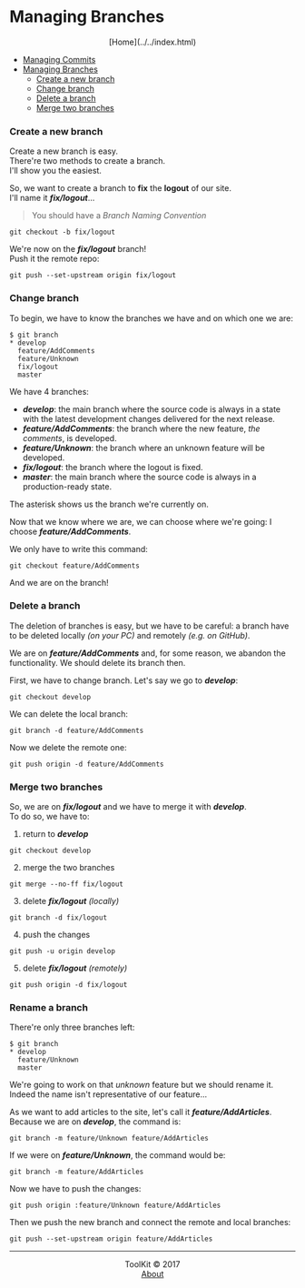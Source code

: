 <!--
Author: Alexandre Ducobu
Creation date: Mer 24 jan 2018 10:48:25 CET
-->

# Managing Branches
<center>[Home](../../index.html)</center>

- [Managing Commits](Managing%20Commits.md)
- [Managing Branches](Managing%20Branches.md)
    - [Create a new branch](#newbranch)
    - [Change branch](#changebranch)
    - [Delete a branch](#deletebranch)
    - [Merge two branches](#merge)

<a name="newbranch"></a>
### Create a new branch

Create a new branch is easy.  
There're two methods to create a branch.  
I'll show you the easiest.  

So, we want to create a branch to **fix** the **logout** of our site.  
I'll name it _**fix/logout**_...  
> You should have a _Branch Naming Convention_

```
git checkout -b fix/logout
```

We're now on the _**fix/logout**_ branch!  
Push it the remote repo:  

```
git push --set-upstream origin fix/logout
```


<a name="changebranch"></a>
### Change branch

To begin, we have to know the branches we have and on which one we are:  

```
$ git branch
* develop
  feature/AddComments
  feature/Unknown
  fix/logout
  master
```

We have 4 branches:

- _**develop**_: the main branch where the source code is always in a state with
the latest development changes delivered for the next release.
- _**feature/AddComments**_: the branch where the new feature, _the comments_, is
developed.
- _**feature/Unknown**_: the branch where an unknown feature will be developed.
- _**fix/logout**_: the branch where the logout is fixed.
- _**master**_: the main branch where the source code is always in a
production-ready state.

The asterisk shows us the branch we're currently on.

Now that we know where we are, we can choose where we're going: I choose
_**feature/AddComments**_.  

We only have to write this command:  

```
git checkout feature/AddComments
```

And we are on the branch!


<a name="deletebranch"></a>
### Delete a branch

The deletion of branches is easy, but we have to be careful: a branch have to be
deleted locally _(on your PC)_ and remotely _(e.g. on GitHub)_.  

We are on _**feature/AddComments**_ and, for some reason, we abandon the
functionality. We should delete its branch then.  

First, we have to change branch. Let's say we go to _**develop**_:  

```
git checkout develop
```

We can delete the local branch:  

```
git branch -d feature/AddComments
```

Now we delete the remote one:  

```
git push origin -d feature/AddComments
```


<a name="merge"></a>
### Merge two branches

So, we are on _**fix/logout**_ and we have to merge it with _**develop**_.  
To do so, we have to:

1. return to _**develop**_  

```
git checkout develop
```  

2. merge the two branches  

```
git merge --no-ff fix/logout
```  

3. delete _**fix/logout**_ _(locally)_  

```
git branch -d fix/logout
```  

4. push the changes  

```
git push -u origin develop
```  

5. delete _**fix/logout**_ _(remotely)_  

```
git push origin -d fix/logout
```


<a name="renamebranch"></a>
### Rename a branch

There're only three branches left:  

```
$ git branch
* develop
  feature/Unknown
  master
```

We're going to work on that _unknown_ feature but we should rename it.  
Indeed the name isn't representative of our feature...  

As we want to add articles to the site, let's call it _**feature/AddArticles**_.  
Because we are on _**develop**_, the command is:  

```
git branch -m feature/Unknown feature/AddArticles
```

If we were on _**feature/Unknown**_, the command would be:  

```
git branch -m feature/AddArticles
```

Now we have to push the changes:  

```
git push origin :feature/Unknown feature/AddArticles
```

Then we push the new branch and connect the remote and local branches:  

```
git push --set-upstream origin feature/AddArticles
```



***

<center>ToolKit © <!--[if IE 8]>2017<![endif]--><!--[if !IE 8]> -->2017 <span id="currentYear"></span><!-- <![endif]--></center><center><a href="https://alexandre-ducobu.com/En">About</a> </center>
